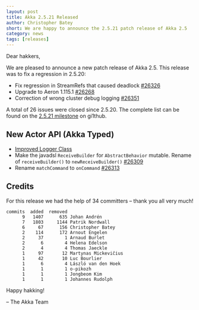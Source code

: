 ```yaml
---
layout: post
title: Akka 2.5.21 Released
author: Christopher Batey 
short: We are happy to announce the 2.5.21 patch release of Akka 2.5
category: news
tags: [releases]
---
```


Dear hakkers,

We are pleased to announce a new patch release of Akka 2.5. This release was to fix a regression in 2.5.20:

* Fix regression in StreamRefs that caused deadlock [#26326](https://github.com/akka/akka/issues/26326)
* Upgrade to Aeron 1.115.1 [#26268](https://github.com/akka/akka/issues/26268)
* Correction of wrong cluster debug logging [#26351](https://github.com/akka/akka/issues/26351)

A total of 26 issues were closed since 2.5.20. The complete list can be found on the [2.5.21 milestone](https://github.com/akka/akka/milestone/137?closed=1) on gi1thub.

## New Actor API (Akka Typed) 

* [Improved Logger Class](https://github.com/akka/akka/issues/25677)
* Make the javadsl `ReceiveBuilder` for `AbstractBehavior` mutable. Rename of `receiveBuilder()` to `newReceiveBuilder()` [#26309](https://github.com/akka/akka/pull/26309)
* Rename `matchCommand` to `onCommand` [#26313](https://github.com/akka/akka/issues/26313)

## Credits

For this release we had the help of 34 committers – thank you all very much!

```
commits  added  removed
      9   1407      635 Johan Andrén
      7   1803     1144 Patrik Nordwall
      6     67      156 Christopher Batey
      2    114      172 Arnout Engelen
      2     37        1 Arnaud Burlet
      2      6        4 Helena Edelson
      2      4        4 Thomas Jaeckle
      1     97       12 Martynas Mickevičius
      1     42       10 Luc Bourlier
      1      6        4 László van den Hoek
      1      1        1 o-pikozh
      1      1        1 Jongbeom Kim
      1      1        1 Johannes Rudolph
```
     

Happy hakking!

– The Akka Team
